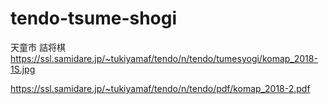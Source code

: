 # tendo-tsume-shogi
天童市 詰将棋
https://ssl.samidare.jp/~tukiyamaf/tendo/n/tendo/tumesyogi/komap_2018-1S.jpg

https://ssl.samidare.jp/~tukiyamaf/tendo/n/tendo/pdf/komap_2018-2.pdf
<!-- karo has 60 -->
<!-- markdown preview: CTRL + Shift + V -->